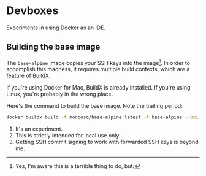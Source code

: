 # Devboxes
Experiments in using Docker as an IDE.

## Building the base image
The `base-alpine` image copies your SSH keys into the image[^1]. In order to accomplish this madness, it requires multiple build contexts, which are a feature of [BuildX](https://github.com/docker/buildx).

If you're using Docker for Mac, BuildX is already installed. If you're using Linux, you're probably in the wrong place.

Here's the command to build the base image. Note the trailing period:

```sh
docker buildx build -t monooso/base-alpine:latest -f base-alpine --build-context /path/to/your/home/directory/.ssh:/root/.ssh .
```

[^1]: Yes, I'm aware this is a terrible thing to do, but:

1. It's an experiment.
2. This is strictly intended for local use only.
3. Getting SSH commit signing to work with forwarded SSH keys is beyond me.



